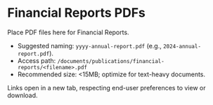 # Financial Reports PDFs

Place PDF files here for Financial Reports.

- Suggested naming: `yyyy-annual-report.pdf` (e.g., `2024-annual-report.pdf`).
- Access path: `/documents/publications/financial-reports/<filename>.pdf`
- Recommended size: <15MB; optimize for text-heavy documents.

Links open in a new tab, respecting end-user preferences to view or download.
